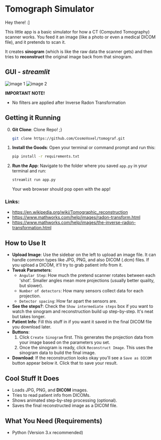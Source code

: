 # Tomograph Simulator

Hey there! :]

This little app is a basic simulator for how a CT (Computed Tomography) scanner works. You feed it an image (like a photo or even a medical DICOM file), and it pretends to scan it.

It creates **sinogram** (which is like the raw data the scanner gets) and then tries to **reconstruct** the original image back from that sinogram.

## GUI - *streamlit*
![image 1](https://github.com/user-attachments/assets/1bd380f1-367e-40e3-9858-a7ec40d5724c)
![image 2](https://github.com/user-attachments/assets/ad25dea1-6637-4c31-ab2d-ec0e5b1c3cee)


**IMPORTANT NOTE!**
- No filters are applied after Inverse Radon Transformation

## Getting it Running
0. **Git Clone**: Clone Repo! ;}
    ```bash
    git clone https://github.com/CosmoVoxel/tomograf.git
    ```

1.  **Install the Goods**: Open your terminal or command prompt and run this:
    ```bash
    pip install -r requirements.txt
    ```
2.  **Run the App**: Navigate to the folder where you saved `app.py` in your terminal and run:
    ```bash
    streamlit run app.py
    ```
    Your web browser should pop open with the app!


### Links:
- https://en.wikipedia.org/wiki/Tomographic_reconstruction
- https://www.mathworks.com/help/images/radon-transform.html
- https://www.mathworks.com/help/images/the-inverse-radon-transformation.html  

## How to Use It


*   **Upload Image**: Use the sidebar on the left to upload an image file. It can handle common types like JPG, PNG, and also DICOM (.dcm) files. If you upload a DICOM, it'll try to grab patient info from it.
*   **Tweak Parameters**:
    *   `Angular Step`: How much the pretend scanner rotates between each 'shot'. Smaller angles mean more projections (usually better quality, but slower).
    *   `Number of detectors`: How many sensors collect data for each projection.
    *   `Detector spacing`: How far apart the sensors are.
*   **See the steps?**: Check the `Show intermediate steps` box if you want to watch the sinogram and reconstruction build up step-by-step. It's neat but takes longer.
*   **Patient Info**: Fill this stuff in if you want it saved in the final DICOM file you download later.
*   **Buttons**:
    1.  Click `Create Sinogram` first. This generates the projection data from your image based on the parameters you set.
    2.  Once the sinogram is ready, click `Reconstruct Image`. This uses the sinogram data to build the final image.
*   **Download**: If the reconstruction looks okay you'll see a `Save as DICOM` button appear below it. Click that to save your result.


## Cool Stuff It Does

*   Loads JPG, PNG, and **DICOM** images.
*   Tries to read patient info from DICOMs.
*   Shows animated step-by-step processing (optional).
*   Saves the final reconstructed image as a DICOM file.

## What You Need (Requirements)

*   Python (Version 3.x recommended)
